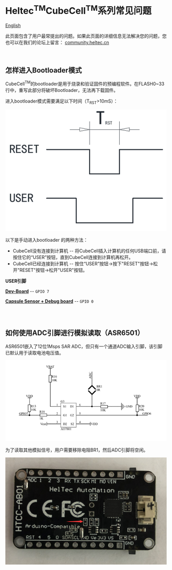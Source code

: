 # Heltec<sup>TM</sup>CubeCell<sup>TM</sup>系列常见问题
[English](https://heltec-automation-docs.readthedocs.io/en/latest/cubecell/frequently_asked_questions.html)

此页面包含了用户最常提出的问题。如果此页面的详细信息无法解决您的问题，您也可以在我们的论坛上留言： [community.heltec.cn](http://community.heltec.cn/)

&nbsp;

## 怎样进入Bootloader模式

CubeCell<sup>TM</sup>的bootloader是用于烧录和验证固件的预编程软件。在FLASH0~33行中，重写此部分将破坏Bootloader，无法再下载固件。

进入bootloader模式需要满足以下时间（T<sub>RST</sub>>10mS）：

![](img/frequently_asked_questions/01.png)

以下是手动进入bootloader 的两种方法：

- CubeCell没有连接到计算机 -- 将CubeCell插入计算机的任何USB端口前，请按住它的“USER”按钮，直到CubeCell连接到计算机再松开。
- CubeCell已经连接到计算机 -- 按住“USER”按钮→按下"RESET"按钮→松开"RESET"按钮→松开"USER"按钮。

**USER引脚**

**[Dev-Board](https://heltec.org/project/htcc-ab01/)** -- `GPIO 7`

**[Capsule Sensor + Debug board](https://heltec.org/project/htcc-ac01/)** -- `GPIO 0`

``` Tip:: 如果始终保持&quot;USER&quot;引脚低电平（软件设置低或下拉到GND），可能导致自动引导系统不工作，用户可以手动访问bootloader模式。

```

&nbsp;

## 如何使用ADC引脚进行模拟读取（ASR6501）

ASR6501嵌入了12位1Msps SAR ADC，但只有一个通道ADC输入引脚，该引脚已默认用于读取电池电压值。

![](img/frequently_asked_questions/02.png)

为了读取其他模拟信号，用户需要移除电阻BR1，然后ADC引脚将空闲。

![](img/frequently_asked_questions/03.png)

``` Tip:: CubeCell的ADC使用内部1.2V参考电压。

```

``` Note:: ADC输入电压不能高于2.4V。

```

